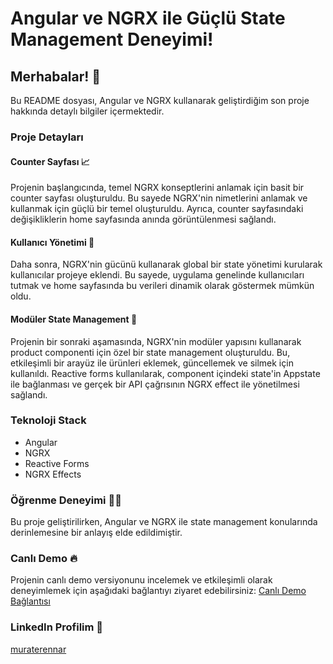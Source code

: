 # Angular ve NGRX ile Güçlü State Management Deneyimi!

## Merhabalar! 👋

Bu README dosyası, Angular ve NGRX kullanarak geliştirdiğim son proje hakkında detaylı bilgiler içermektedir.

### Proje Detayları

#### Counter Sayfası 📈

Projenin başlangıcında, temel NGRX konseptlerini anlamak için basit bir counter sayfası oluşturuldu. Bu sayede NGRX'nin nimetlerini anlamak ve kullanmak için güçlü bir temel oluşturuldu. Ayrıca, counter sayfasındaki değişikliklerin home sayfasında anında görüntülenmesi sağlandı.

#### Kullanıcı Yönetimi 👥

Daha sonra, NGRX'nin gücünü kullanarak global bir state yönetimi kurularak kullanıcılar projeye eklendi. Bu sayede, uygulama genelinde kullanıcıları tutmak ve home sayfasında bu verileri dinamik olarak göstermek mümkün oldu.

#### Modüler State Management 🔄

Projenin bir sonraki aşamasında, NGRX'nin modüler yapısını kullanarak product componenti için özel bir state management oluşturuldu. Bu, etkileşimli bir arayüz ile ürünleri eklemek, güncellemek ve silmek için kullanıldı. Reactive forms kullanılarak, component içindeki state'in Appstate ile bağlanması ve gerçek bir API çağrısının NGRX effect ile yönetilmesi sağlandı.

### Teknoloji Stack

- Angular
- NGRX
- Reactive Forms
- NGRX Effects

### Öğrenme Deneyimi 👩‍💻

Bu proje geliştirilirken, Angular ve NGRX ile state management konularında derinlemesine bir anlayış elde edildimiştir.

### Canlı Demo 🔥

Projenin canlı demo versiyonunu incelemek ve etkileşimli olarak deneyimlemek için aşağıdaki bağlantıyı ziyaret edebilirsiniz:
[Canlı Demo Bağlantısı](https://angular-state-management-eight.vercel.app/)

### LinkedIn Profilim 🔗

[muraterennar](www.linkedin.com/in/muraterennar)
